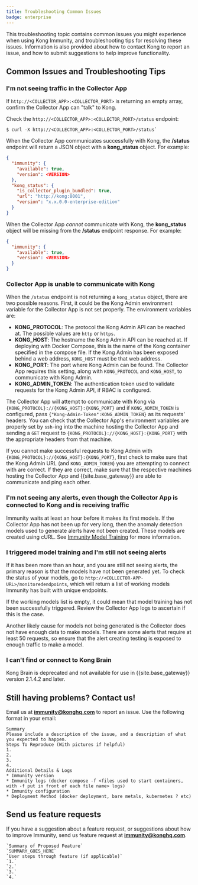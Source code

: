 ```yaml
---
title: Troubleshooting Common Issues
badge: enterprise
---
```


This troubleshooting topic contains common issues you might experience when using Kong Immunity, and troubleshooting tips for resolving these issues. Information is also provided about how to contact Kong to report an issue, and how to submit suggestions to help improve functionality.

## Common Issues and Troubleshooting Tips

### I'm not seeing traffic in the Collector App

If `http://<COLLECTOR_APP>:<COLLECTOR_PORT>` is returning an empty array,
confirm the Collector App can "talk" to Kong.

Check the `http://<COLLECTOR_APP>:<COLLECTOR_PORT>/status` endpoint:

```
$ curl -X http://<COLLECTOR_APP>:<COLLECTOR_PORT>/status`
```

When the Collector App communicates successfully with Kong, the **/status**
endpoint will return a JSON object with a **kong_status** object. For
example:

```json
{
  "immunity": {
    "available": true,
    "version": <VERSION>
  },
  "kong_status": {
    "is_collector_plugin_bundled": true,
    "url": "http://kong:8001",
    "version": "x.x.0.0-enterprise-edition"
  }
}
```

When the Collector App *cannot* communicate with Kong, the **kong_status**
object will be missing from the **/status** endpoint response. For example:

```json
{
  "immunity": {
    "available": true,
    "version": <VERSION>
  }
}
```

### Collector App is unable to communicate with Kong
When the `/status` endpoint is not returning a `kong_status` object, there are two possible reasons. First, it could be the Kong Admin environment variable for the Collector App is not set properly. The environment variables are:

* **KONG_PROTOCOL**: The protocol the Kong Admin API can be reached at. The possible values are `http` or `https`.
* **KONG_HOST**: The hostname the Kong Admin API can be reached at. If deploying with Docker Compose, this is the name of the Kong container specified in the compose file. If the Kong Admin has been exposed behind a web address, `KONG_HOST` must be that web address.
* **KONG_PORT**: The port where Kong Admin can be found. The Collector App requires this setting, along with `KONG_PROTOCOL` and `KONG_HOST`, to communicate with Kong Admin.
* **KONG_ADMIN_TOKEN**: The authentication token used to validate requests for the Kong Admin API, if RBAC is configured.

The Collector App will attempt to communicate with Kong via `{KONG_PROTOCOL}://{KONG_HOST}:{KONG_PORT}` and if `KONG_ADMIN_TOKEN` is configured, pass `{"Kong-Admin-Token":KONG_ADMIN_TOKEN}` as its requests' headers. You can check that the Collector App's environment variables are properly set by `ssh`-ing into the machine hosting the Collector App and sending a `GET` request to `{KONG_PROTOCOL}://{KONG_HOST}:{KONG_PORT}` with the appropriate headers from that machine.

If you cannot make successful requests to Kong Admin with `{KONG_PROTOCOL}://{KONG_HOST}:{KONG_PORT}`, first check to make sure that the Kong Admin URL (and `KONG_ADMIN_TOKEN`) you are attempting to connect with are correct. If they are correct, make sure that the respective machines hosting the Collector App and {{site.base_gateway}} are able to communicate and ping each other.


### I'm not seeing any alerts, even though the Collector App is connected to Kong and is receiving traffic

Immunity waits at least an hour before it makes its first models. If the Collector App has not been up for very long, then the anomaly detection models used to generate alerts have not been created. These models are created using cURL. See [Immunity Model Training](/gateway/{{page.kong_version}}/immunity/model-training) for more information.


### I triggered model training and I'm still not seeing alerts

If it has been more than an hour, and you are still not seeing alerts, the primary reason is that the models have not been generated yet. To check the status of your models, go to `http://<COLLECTOR-APP-URL>/monitoredendpoints`, which will return a list of working models Immunity has built with unique endpoints.

If the working models list is empty, it could mean that model training has not been successfully triggered. Review the Collector App logs to ascertain if this is the case.

Another likely cause for models not being generated is the Collector does not have enough data to make models. There are some alerts that require at least 50 requests, so ensure that the alert creating testing is exposed to enough traffic to make a model.

### I can't find or connect to Kong Brain

Kong Brain is deprecated and not available for use in {{site.base_gateway}} version
2.1.4.2 and later.

## Still having problems? Contact us!
Email us at **immunity@konghq.com** to report an issue. Use the following format in your email:

```
Summary
Please include a description of the issue, and a description of what you expected to happen.
Steps To Reproduce (With pictures if helpful)
1.
2.
3.
4.
Additional Details & Logs
* Immunity version
* Immunity logs (docker compose -f <files used to start containers, with -f put in front of each file name> logs)
* Immunity configuration
* Deployment Method (docker deployment, bare metals, kubernetes ? etc)
```

## Send us feature requests
If you have a suggestion about a feature request, or suggestions about how to improve Immunity, send us feature request at **immunity@konghq.com**.

```
`Summary of Proposed Feature`
`SUMMARY_GOES_HERE`
`User steps through feature (if applicable)`
`1.`
`2.`
`3.`
`4.`
```

